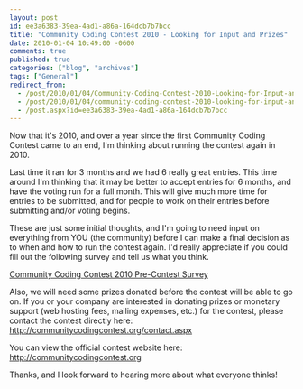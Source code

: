 ```yaml
---
layout: post
id: ee3a6383-39ea-4ad1-a86a-164dcb7b7bcc
title: "Community Coding Contest 2010 - Looking for Input and Prizes"
date: 2010-01-04 10:49:00 -0600
comments: true
published: true
categories: ["blog", "archives"]
tags: ["General"]
redirect_from: 
  - /post/2010/01/04/Community-Coding-Contest-2010-Looking-for-Input-and-Prizes
  - /post/2010/01/04/community-coding-contest-2010-looking-for-input-and-prizes
  - /post.aspx?id=ee3a6383-39ea-4ad1-a86a-164dcb7b7bcc
---
```

<!-- more -->
<p>Now that it's 2010, and over a year since the first Community Coding Contest came to an end, I'm thinking about running the contest again in 2010.</p>
<p>Last time it ran for 3 months and we had 6 really great entries. This time around I'm thinking that it may be better to accept entries for 6 months, and have the voting run for a full month. This will give much more time for entries to be submitted, and for people to work on their entries before submitting and/or voting begins.</p>
<p>These are just some initial thoughts, and I'm going to need input on everything from YOU (the community) before I can make a final decision as to when and how to run the contest again. I'd really appreciate if you could fill out the following survey and tell us what you think.</p>
<p><a rel="nofollow" href="http://surveys.polldaddy.com/s/7D3CD4CE6AD1DCDC/">Community Coding Contest 2010 Pre-Contest Survey</a></p>
<p>Also, we will need some prizes donated before the contest will be able to go on. If you or your company are interested in donating prizes or monetary support (web hosting fees, mailing expenses, etc.) for the contest, please contact the contest directly here: <a rel="nofollow" href="http://communitycodingcontest.org/contact.aspx">http://communitycodingcontest.org/contact.aspx </a></p>
<p>You can view the official contest website here: <a href="http://communitycodingcontest.org">http://communitycodingcontest.org</a></p>
<p>Thanks, and I look forward to hearing more about what everyone thinks!</p>

